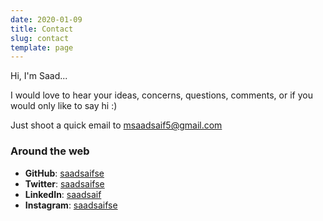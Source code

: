 ```yaml
---
date: 2020-01-09
title: Contact
slug: contact
template: page
---
```


Hi, I'm Saad...

I would love to hear your ideas, concerns, questions, comments, or if you would only like to say hi :)

Just shoot a quick email to [msaadsaif5@gmail.com](mailto:msaadsaif5[AT]gmail[DOT]com)

### Around the web

- **GitHub**: [saadsaifse](https://github.com/saadsaifse)
- **Twitter**: [saadsaifse](https://twitter.com/saadsaifse)
- **LinkedIn**: [saadsaif](https://www.linkedin.com/in/saadsaif/)
- **Instagram**: [saadsaifse](https://instagram.com/saadsaifse)

